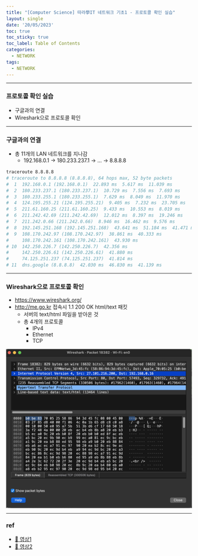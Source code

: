 ```yaml
---
title: "[Computer Science] 따라學IT 네트워크 기초1 - 프로토콜 확인 실습"
layout: single
date: '20/05/2023'
toc: true
toc_sticky: true
toc_label: Table of Contents
categories:
  - NETWORK
tags:
  - NETWORK
---
```


---
### 프로토콜 확인 실습
* 구글과의 연결
* Wireshark으로 프로토콜 확인

---
### 구글과의 연결
* 총 11개의 LAN 네트워크를 지나감
  * 192.168.0.1 -> 180.233.237.1 -> ... -> 8.8.8.8
```bash
traceroute 8.8.8.8
# traceroute to 8.8.8.8 (8.8.8.8), 64 hops max, 52 byte packets
#  1  192.168.0.1 (192.168.0.1)  22.893 ms  5.617 ms  11.039 ms
#  2  180.233.237.1 (180.233.237.1)  10.729 ms  7.556 ms  7.693 ms
#  3  180.233.255.1 (180.233.255.1)  7.629 ms  8.049 ms  11.970 ms
#  4  124.195.255.21 (124.195.255.21)  9.405 ms  7.232 ms  23.705 ms
#  5  211.61.160.25 (211.61.160.25)  9.433 ms  10.553 ms  8.019 ms
#  6  211.242.42.69 (211.242.42.69)  12.012 ms  8.397 ms  19.246 ms
#  7  211.242.0.66 (211.242.0.66)  8.946 ms  16.462 ms  9.576 ms
#  8  192.145.251.168 (192.145.251.168)  43.641 ms  51.184 ms  41.471 ms
#  9  108.170.242.97 (108.170.242.97)  38.861 ms  40.333 ms
#     108.170.242.161 (108.170.242.161)  43.930 ms
# 10  142.250.226.7 (142.250.226.7)  42.356 ms
#     142.250.226.61 (142.250.226.61)  41.880 ms
#     74.125.251.237 (74.125.251.237)  41.814 ms
# 11  dns.google (8.8.8.8)  42.030 ms  46.830 ms  41.139 ms
```

---

### Wireshark으로 프로토콜 확인
* https://www.wireshark.org/
* http://me.go.kr 접속시 1.1 200 OK html/text 패킷
  * 서버의 text/html 파일을 받아온 것
  * 총 4개의 프로토콜
    * IPv4
    * Ethernet
    * TCP

<p align="center">
    <img src="/img/computer_science/network/wireshark1.png" align="center">
</p>

---

### ref
* [🔗 영상1](https://www.youtube.com/watch?v=paJf7JbBWqY&list=PL0d8NnikouEWcF1jJueLdjRIC4HsUlULi&index=2)
* [🔗 영상2](https://www.youtube.com/watch?v=vBrQ3yzerMg&list=PL0d8NnikouEWcF1jJueLdjRIC4HsUlULi&index=3)
